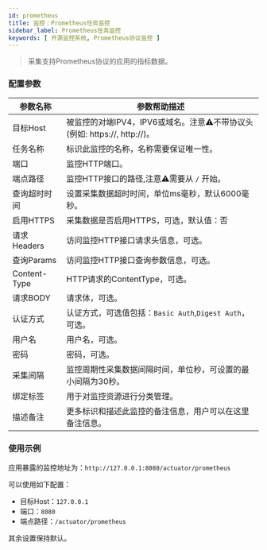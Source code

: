 ```yaml
---
id: prometheus
title: 监控：Prometheus任务监控
sidebar_label: Prometheus任务监控
keywords: [ 开源监控系统, Prometheus协议监控 ]
---
```


> 采集支持Prometheus协议的应用的指标数据。

### 配置参数

| 参数名称         | 参数帮助描述                                               |
|--------------|------------------------------------------------------|
| 目标Host       | 被监控的对端IPV4，IPV6或域名。注意⚠️不带协议头(例如: https://, http://)。 |
| 任务名称         | 标识此监控的名称，名称需要保证唯一性。                                  |
| 端口           | 监控HTTP端口。                                            |
| 端点路径         | 监控HTTP接口的路径,注意⚠️需要从 `/` 开始。                          |
| 查询超时时间       | 设置采集数据超时时间，单位ms毫秒，默认6000毫秒。                          |
| 启用HTTPS      | 采集数据是否启用HTTPS，可选，默认值：否                               |
| 请求Headers    | 访问监控HTTP接口请求头信息，可选。                                  |
| 查询Params     | 访问监控HTTP接口查询参数信息，可选。                                 |
| Content-Type | HTTP请求的ContentType，可选。                               |
| 请求BODY       | 请求体，可选。                                              |
| 认证方式         | 认证方式，可选值包括：`Basic Auth`,`Digest Auth`，可选。            |
| 用户名          | 用户名，可选。                                              |
| 密码           | 密码，可选。                                               |
| 采集间隔         | 监控周期性采集数据间隔时间，单位秒，可设置的最小间隔为30秒。                      |
| 绑定标签         | 用于对监控资源进行分类管理。                                       |
| 描述备注         | 更多标识和描述此监控的备注信息，用户可以在这里备注信息。                         |

### 使用示例

应用暴露的监控地址为：`http://127.0.0.1:8080/actuator/prometheus`

可以使用如下配置：

- 目标Host：`127.0.0.1`
- 端口：`8080`
- 端点路径：`/actuator/prometheus`

其余设置保持默认。



